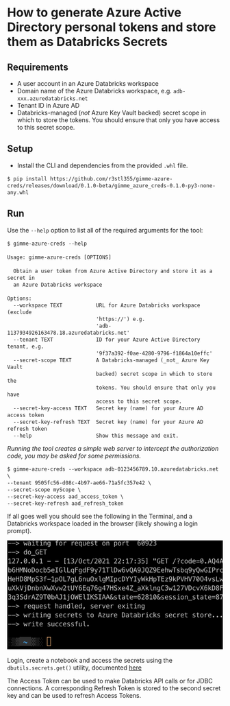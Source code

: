 # How to generate Azure Active Directory personal tokens and store them as Databricks Secrets

## Requirements

- A user account in an Azure Databricks workspace
- Domain name of the Azure Databricks workspace, e.g. `adb-xxx.azuredatabricks.net`  
- Tenant ID in Azure AD
- Databricks-managed (_not_ Azure Key Vault backed) secret scope in which to store the tokens. You should ensure that only you have access to this secret scope.

## Setup

- Install the CLI and dependencies from the provided `.whl` file.
```
$ pip install https://github.com/r3stl355/gimme-azure-creds/releases/download/0.1.0-beta/gimme_azure_creds-0.1.0-py3-none-any.whl
```

## Run

Use the `--help` option to list all of the required arguments for the tool:
```
$ gimme-azure-creds --help

Usage: gimme-azure-creds [OPTIONS]

  Obtain a user token from Azure Active Directory and store it as a secret in
  an Azure Databricks workspace

Options:
  --workspace TEXT           URL for Azure Databricks workspace (exclude
                             'https://') e.g.
                             'adb-1137934926163478.18.azuredatabricks.net'
  --tenant TEXT              ID for your Azure Active Directory tenant, e.g.
                             '9f37a392-f0ae-4280-9796-f1864a10effc'
  --secret-scope TEXT        A Databricks-managed (_not_ Azure Key Vault
                             backed) secret scope in which to store the
                             tokens. You should ensure that only you have
                             access to this secret scope.
  --secret-key-access TEXT   Secret key (name) for your Azure AD access token
  --secret-key-refresh TEXT  Secret key (name) for your Azure AD refresh token
  --help                     Show this message and exit.
```


*Running the tool creates a simple web server to intercept the authorization code, you may be asked for some permissions.*

```
$ gimme-azure-creds --workspace adb-0123456789.10.azuredatabricks.net \
--tenant 9505fc56-d08c-4b97-ae66-71a5fc357e42 \
--secret-scope myScope \
--secret-key-access aad_access_token \
--secret-key-refresh aad_refresh_token
```

If all goes well you should see the following in the Terminal, and a Databricks workspace loaded in the browser (likely showing a login prompt).

![image info](succeeded.png)

Login, create a notebook and access the secrets using the `dbutils.secrets.get()` utility, documented [here](https://docs.microsoft.com/en-gb/azure/databricks/dev-tools/databricks-utils#dbutils-secrets)

The Access Token can be used to make Databricks API calls or for JDBC connections. A corresponding Refresh Token is stored to the second secret key and can be used to refresh Access Tokens.